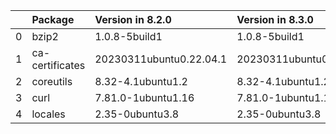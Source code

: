 <!-- markdown-link-check-disable -->

|    | Package         | Version in 8.2.0        | Version in 8.3.0        | Status   |
|---:|:----------------|:------------------------|:------------------------|:---------|
|  0 | bzip2           | 1.0.8-5build1           | 1.0.8-5build1           |          |
|  1 | ca-certificates | 20230311ubuntu0.22.04.1 | 20230311ubuntu0.22.04.1 |          |
|  2 | coreutils       | 8.32-4.1ubuntu1.2       | 8.32-4.1ubuntu1.2       |          |
|  3 | curl            | 7.81.0-1ubuntu1.16      | 7.81.0-1ubuntu1.16      |          |
|  4 | locales         | 2.35-0ubuntu3.8         | 2.35-0ubuntu3.8         |          |